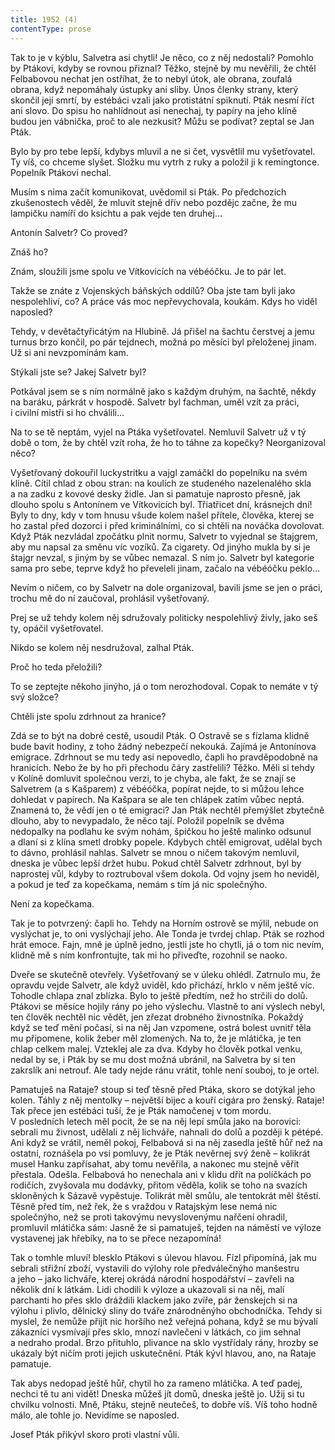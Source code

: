 ```yaml
---
title: 1952 (4)
contentType: prose
---
```


<section>

Tak to je v kýblu, Salvetra asi chytli! Je něco, co z něj nedostali? Pomohlo by Ptákovi, kdyby se rovnou přiznal? Těžko, stejně by mu nevěřili, že chtěl Felbabovou nechat jen ostříhat, že to nebyl útok, ale obrana, zoufalá obrana, když nepomáhaly ústupky ani sliby. Únos členky strany, který skončil její smrtí, by estébáci vzali jako protistátní spiknutí. Pták nesmí říct ani slovo. Do spisu ho nahlídnout asi nenechaj, ty papíry na jeho klíně budou jen vábnička, proč to ale nezkusit? Můžu se podívat? zeptal se Jan Pták.

Bylo by pro tebe lepší, kdybys mluvil a ne si čet, vysvětlil mu vyšetřovatel. Ty víš, co chceme slyšet. Složku mu vytrh z ruky a položil ji k remingtonce. Popelník Ptákovi nechal.

Musím s nima začít komunikovat, uvědomil si Pták. Po předchozích zkušenostech věděl, že mluvit stejně dřív nebo pozdějc začne, že mu lampičku namíří do ksichtu a pak vejde ten druhej…

Antonín Salvetr? Co proved?

Znáš ho?

Znám, sloužili jsme spolu ve Vítkovicích na vébéóčku. Je to pár let.

Takže se znáte z Vojenských báňských oddílů? Oba jste tam byli jako nespolehliví, co? A práce vás moc nepřevychovala, koukám. Kdys ho viděl naposled?

Tehdy, v devětačtyřicátým na Hlubině. Já přišel na šachtu čerstvej a jemu turnus brzo končil, po pár tejdnech, možná po měsíci byl přeloženej jinam. Už si ani nevzpomínám kam.

Stýkali jste se? Jakej Salvetr byl?

Potkával jsem se s ním normálně jako s každým druhým, na šachtě, někdy na baráku, párkrát v hospodě. Salvetr byl fachman, uměl vzít za práci, i civilní mistři si ho chválili…

Na to se tě neptám, vyjel na Ptáka vyšetřovatel. Nemluvil Salvetr už v tý době o tom, že by chtěl vzít roha, že ho to táhne za kopečky? Neorganizoval něco?

Vyšetřovaný dokouřil luckystritku a vajgl zamáčkl do popelníku na svém klíně. Cítil chlad z obou stran: na koulích ze studeného nazelenalého skla a na zadku z kovové desky židle. Jan si pamatuje naprosto přesně, jak dlouho spolu s Antonínem ve Vítkovicích byl. Třiatřicet dní, krásnejch dní! Byly to dny, kdy v tom hnusu všude kolem našel přítele, člověka, kterej se ho zastal před dozorci i před kriminálními, co si chtěli na nováčka dovolovat. Když Pták nezvládal zpočátku plnit normu, Salvetr to vyjednal se štajgrem, aby mu napsal za směnu víc vozíků. Za cigarety. Od jinýho mukla by si je štajgr nevzal, s jiným by se vůbec nemazal. S ním jo. Salvetr byl kategorie sama pro sebe, teprve když ho převeleli jinam, začalo na vébéóčku peklo…

Nevím o ničem, co by Salvetr na dole organizoval, bavili jsme se jen o práci, trochu mě do ní zaučoval, prohlásil vyšetřovaný.

Prej se už tehdy kolem něj sdružovaly politicky nespolehlivý živly, jako seš ty, opáčil vyšetřovatel.

Nikdo se kolem něj nesdružoval, zalhal Pták.

Proč ho teda přeložili?

To se zeptejte někoho jinýho, já o tom nerozhodoval. Copak to nemáte v tý svý složce?

Chtěli jste spolu zdrhnout za hranice?

Zdá se to být na dobré cestě, usoudil Pták. O Ostravě se s fízlama klidně bude bavit hodiny, z toho žádný nebezpečí nekouká. Zajímá je Antonínova emigrace. Zdrhnout se mu tedy asi nepovedlo, čapli ho pravděpodobně na hranicích. Nebo že by ho při přechodu čáry zastřelili? Těžko. Měli si tehdy v Kolíně domluvit společnou verzi, to je chyba, ale fakt, že se znají se Salvetrem (a s Kašparem) z vébéóčka, popírat nejde, to si můžou lehce dohledat v papírech. Na Kašpara se ale ten chlápek zatím vůbec neptá. Znamená to, že vědí jen o té emigraci? Jan Pták nechtěl přemýšlet zbytečně dlouho, aby to nevypadalo, že něco tají. Položil popelník se dvěma nedopalky na podlahu ke svým nohám, špičkou ho ještě malinko odsunul a dlaní si z klína smetl drobky popele. Kdybych chtěl emigrovat, udělal bych to dávno, prohlásil nahlas. Salvetr se mnou o ničem takovým nemluvil, dneska je vůbec lepší držet hubu. Pokud chtěl Salvetr zdrhnout, byl by naprostej vůl, kdyby to roztruboval všem dokola. Od vojny jsem ho neviděl, a pokud je teď za kopečkama, nemám s tím já nic společnýho.

Není za kopečkama.

Tak je to potvrzený: čapli ho. Tehdy na Horním ostrově se mýlil, nebude on vyslýchat je, to oni vyslýchají jeho. Ale Tonda je tvrdej chlap. Pták se rozhod hrát emoce. Fajn, mně je úplně jedno, jestli jste ho chytli, já o tom nic nevím, klidně mě s ním konfrontujte, tak mi ho přiveďte, rozohnil se naoko.

Dveře se skutečně otevřely. Vyšetřovaný se v úleku ohlédl. Zatrnulo mu, že opravdu vejde Salvetr, ale když uviděl, kdo přichází, hrklo v něm ještě víc. Tohodle chlapa znal zblízka. Bylo to ještě předtím, než ho strčili do dolů. Ptákovi se měsíce hojily rány po jeho výslechu. Vlastně to ani výslech nebyl, ten člověk nechtěl nic vědět, jen zřezat drobného živnostníka. Pokaždý když se teď mění počasí, si na něj Jan vzpomene, ostrá bolest uvnitř těla mu připomene, kolik žeber měl zlomených. Na to, že je mlátička, je ten chlap celkem malej. Vzteklej ale za dva. Kdyby ho člověk potkal venku, nedal by se, i Pták by se mu dost možná ubránil, na Salvetra by si ten zakrslík ani netrouf. Ale tady nejde ránu vrátit, tohle není souboj, to je ortel.

Pamatuješ na Rataje? stoup si teď těsně před Ptáka, skoro se dotýkal jeho kolen. Táhly z něj mentolky – největší bijec a kouří cigára pro ženský. Rataje! Tak přece jen estébáci tuší, že je Pták namočenej v tom mordu. V posledních letech měl pocit, že se na něj lepí smůla jako na borovici: sebrali mu živnost, udělali z něj lichváře, nahnali do dolů a později k pétépé. Ani když se vrátil, neměl pokoj, Felbabová si na něj zasedla ještě hůř než na ostatní, roznášela po vsi pomluvy, že je Pták nevěrnej svý ženě – kolikrát musel Hanku zapřísahat, aby tomu nevěřila, a nakonec mu stejně věřit přestala. Odešla. Felbabová ho nenechala ani v klidu dřít na políčkách po rodičích, zvyšovala mu dodávky, přitom věděla, kolik se toho na svazích skloněných k Sázavě vypěstuje. Tolikrát měl smůlu, ale tentokrát měl štěstí. Těsně před tím, než řek, že s vraždou v Ratajským lese nemá nic společnýho, než se proti takovýmu nevyslovenýmu nařčení ohradil, promluvil mlátička sám: Jasně že si pamatuješ, tejden na náměstí ve výloze vystavenej jak hřebíky, na to se přece nezapomíná!

Tak o tomhle mluví! blesklo Ptákovi s úlevou hlavou. Fízl připomíná, jak mu sebrali střižní zboží, vystavili do výlohy role předválečnýho manšestru a jeho – jako lichváře, kterej okrádá národní hospodářství – zavřeli na několik dní k látkám. Lidi chodili k výloze a ukazovali si na něj, malí parchanti ho přes sklo dráždili klackem jako zvíře, pár ženskejch si na výlohu i plivlo, dělnický sliny do tváře znárodněnýho obchodníčka. Tehdy si myslel, že nemůže přijít nic horšího než veřejná pohana, když se mu bývalí zákazníci vysmívají přes sklo, mnozí navlečeni v látkách, co jim sehnal a nedraho prodal. Brzo přituhlo, plivance na sklo vystřídaly rány, hrozby se ukázaly být ničím proti jejich uskutečnění. Pták kývl hlavou, ano, na Rataje pamatuje.

Tak abys nedopad ještě hůř, chytil ho za rameno mlátička. A teď padej, nechci tě tu ani vidět! Dneska můžeš jít domů, dneska ještě jo. Užij si tu chvilku volnosti. Mně, Ptáku, stejně neutečeš, to dobře víš. Víš toho hodně málo, ale tohle jo. Nevidíme se naposled.

Josef Pták přikývl skoro proti vlastní vůli.

</section>
